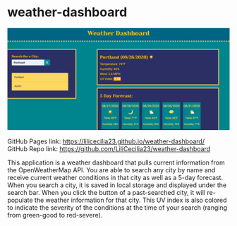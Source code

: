 # weather-dashboard

<img src="./assets/screenshot7.png" alt="screenshot of deployed app">

GitHub Pages link: https://lilicecilia23.github.io/weather-dashboard/
<br>
GitHub Repo link: https://github.com/LiliCecilia23/weather-dashboard

This application is a weather dashboard that pulls current information from the OpenWeatherMap
API. You are able to search any city by name and receive current weather conditions in that city
as well as a 5-day forecast. When you search a city, it is saved in local storage and displayed under
the search bar. When you click the button of a past-searched city, it will re-populate the weather
information for that city. This UV index is also colored to indicate the severity of the conditions
at the time of your search (ranging from green-good to red-severe).
